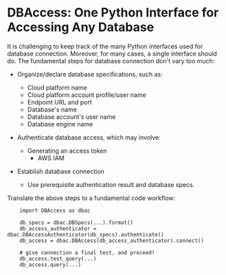 # DBAccess: One Python Interface for Accessing Any Database

It is challenging to keep track of the many Python interfaces
used for database connection. Moreover, for many cases,
a single interface should do. The fundamental steps for 
database connection don't vary too much:

- Organize/declare database specifications, such as:
    - Cloud platform name
    - Cloud platform account profile/user name
    - Endpoint URL and port
    - Database's name
    - Database account's user name
    - Database engine name

- Authenticate database access, which may involve:
    - Generating an access token
        - AWS IAM

- Establish database connection
    - Use prerequisite authentication result
    and database specs.

Translate the above steps to a fundamental code workflow:
```
    import DBAccess as dbac
    
    db_specs = dbac.DBSpecs(...).format()
    db_access_authenticator = dbac.DBAccessAuthenticator(db_specs).authenticate()
    db_access = dbac.DBAccess(db_access_authenticator).connect()

    # give connection a final test, and proceed!
    db_access.test_query(...)
    db_access.query(...)
```